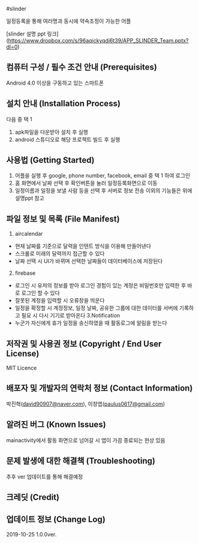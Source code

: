 #slinder

일정등록을 통해 여러명과 동시에 약속조정이 가능한 어플 

[slinder 설명 ppt 링크] (https://www.dropbox.com/s/96aqickyqdi6t39/APP_SLINDER_Team.pptx?dl=0)
## 컴퓨터 구성 / 필수 조건 안내 (Prerequisites)
Android 4.0 이상을 구동하고 있는 스마트폰  

## 설치 안내 (Installation Process)
다음 중 택 1
1. apk파일을 다운받아 설치 후 실행  
2. android 스튜디오로 해당 프로젝트 빌드 후 실행

## 사용법 (Getting Started)
1. 어플을 실행 후 google, phone number, facebook, email 중 택 1 하여 로그인
2. 홈 화면에서 날짜 선택 후 확인버튼을 눌러 일정등록화면으로 이동
3. 일정이름과 일정을 보낼 사람 등을 선택 후 서버로 정보 전송 
이외의 기능들은 위에 설명ppt 참고

## 파일 정보 및 목록 (File Manifest)
1. aircalendar
 - 현재 날짜를 기준으로 달력을 인텐트 방식을 이용해 만들어낸다
 - 스크롤로 미래의 달력까지 접근할 수 있다
 - 날짜 선택 시 UI가 바뀌며 선택한 날짜들이 데이터베이스에 저장된다
2. firebase
 - 로그인 시 유저의 정보를 받아 로그인 경험이 있는 계정은 비밀번호만 입력한 후 바로 로그인 할 수 있다
 - 잘못된 계정을 입력할 시 오류창을 띄운다
 - 일정을 확정할 시 계정정보, 일정 날짜, 공유한 그룹에 대한 데이터를 서버에 기록하고 필요 시 다시 기기로 받아온다
3.Notification
 - 누군가 자신에게 휴가 일정을 송신하였을 때 활동로그에 알림을 받는다

## 저작권 및 사용권 정보 (Copyright / End User License)
MIT Licence

## 배포자 및 개발자의 연락처 정보 (Contact Information)
박진혁(david90907@naver.com), 이창엽(paulus0617@gmail.com)

## 알려진 버그 (Known Issues)
mainactivity에서 활동 화면으로 넘어갈 시 앱이 가끔 종료되는 현상 있음
## 문제 발생에 대한 해결책 (Troubleshooting)
추후 ver 업데이트를 통해 해결예정 
## 크레딧 (Credit)
## 업데이트 정보 (Change Log)
2019-10-25 1.0.0ver. 
